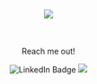 
<h1 align="center">
  <a href="https://git.io/typing-svg">
    <img src="https://readme-typing-svg.herokuapp.com?font=Railway&size=30&color=00F73A&center=true&vCenter=true&width=600&lines=Hello+there!;This+is+Blagovest+Georgiev!;&center=true&size=25" />
  </a>
</h1>

<br/>
<div align="center">
 <p>Reach me out!</p>
</div>
<div align="center">
 <a href="https://www.linkedin.com/in/blagovest-georgiev-228b43122/" target="_blank" style="text-decoration: none !important;">
  <img src="https://img.shields.io/badge/LinkedIn-blue?style=for-the-badge&logo=linkedin&logoColor=white" alt="LinkedIn Badge"/>
 </a>
 <a href="mailto:bgeorgieff87@gmail.com" target="_blank" style="text-decoration: none !important;">
  <img src="https://img.shields.io/badge/-Gmail-%23333?style=for-the-badge&logo=gmail&logoColor=white" />
 </a>
</div>

